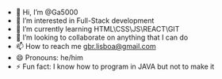 - 👋 Hi, I’m @Ga5000
- 👀 I’m interested in Full-Stack development
- 🌱 I’m currently learning HTML\CSS\JS\REACT\GIT
- 💞️ I’m looking to collaborate on anything that I can do
- 📫 How to reach me gbr.lisboa@gmail.com
- 😄 Pronouns: he/him
- ⚡ Fun fact: I know how to program in JAVA but not to make it

<!---
Ga5000/Ga5000 is a ✨ special ✨ repository because its `README.md` (this file) appears on your GitHub profile.
You can click the Preview link to take a look at your changes.
--->
